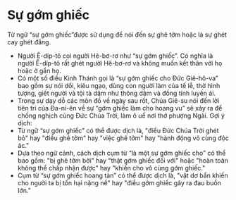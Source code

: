 # Sự gớm ghiếc

Từ ngữ “sự gớm ghiếc”được sử dụng để nói đến sự ghê tởm hoặc là sự ghét cay ghét đắng.
- Người Ê-díp-tô coi người Hê-bơ-rơ như “sự gớm ghiếc”. Có nghĩa là người Ê-díp-tô rất ghét người Hê-bơ-rơ và không muốn kết thân với họ hoặc ở gần họ.
- Có một số điều Kinh Thánh gọi là “sự gớm ghiếc cho Đức Giê-hô-va” bao gồm sự nói dối, kiêu ngạo, dùng con người làm của tế lễ, thờ hình tượng, giết người và tội tà dâm như thông dâm và đồng tính luyến ái.
- Trong sự dạy dỗ các môn đồ về ngày sau rốt, Chúa Giê-su nói đến lời tiên tri của Đa-ni-ên về sự “gớm ghiếc làm cho hoang vu” sẽ xảy ra để chống nghịch cùng Đức Chúa Trời, làm ô uế nơi thờ phượng Ngài.
Gợi ý dịch:
- Từ ngữ “sự gớm ghiếc” có thể được dịch là, "điều Đức Chúa Trời ghét bỏ" hay "điều ghê tởm" hay "việc ghê tởm" hay "hành động vô cùng độc ác."
- Dựa theo ngữ cảnh, cách dịch cụm từ “là một sự gớm ghiếc cho” có thể bao gồm: "bị ghê tởm bởi" hay "thật gớm ghiếc đối với" hoặc "hoàn toàn không thể chấp nhận được" hay "khiến cho vô cùng gớm ghiếc."
- Cụm từ “sự gớm ghiếc hoang tàn”  có thể được dịch là, "vật dơ bẩn khiến cho người ta bị tổn hại nặng nề" hay "điều gớm ghiếc gây ra đau buồn lớn."

